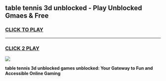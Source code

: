 
## table tennis 3d unblocked - Play Unblocked Gmaes & Free
<h3>
<a href="https://news.freeplayer.one?title=table_tennis_3d_unblocked&ref=23F">CLICK TO PLAY</a></h3>
<hr>

<h3>
<a href="https://news.freeplayer.one?title=table_tennis_3d_unblocked&ref=23F">CLICK 2 PLAY</a>
  
</h3>

<a href="https://news.freeplayer.one?title=table_tennis_3d_unblocked&ref=23F/"><img src="https://clearcache.store/games.png"></a>


**table tennis 3d unblocked games unblocked: Your Gateway to Fun and Accessible Online Gaming**
